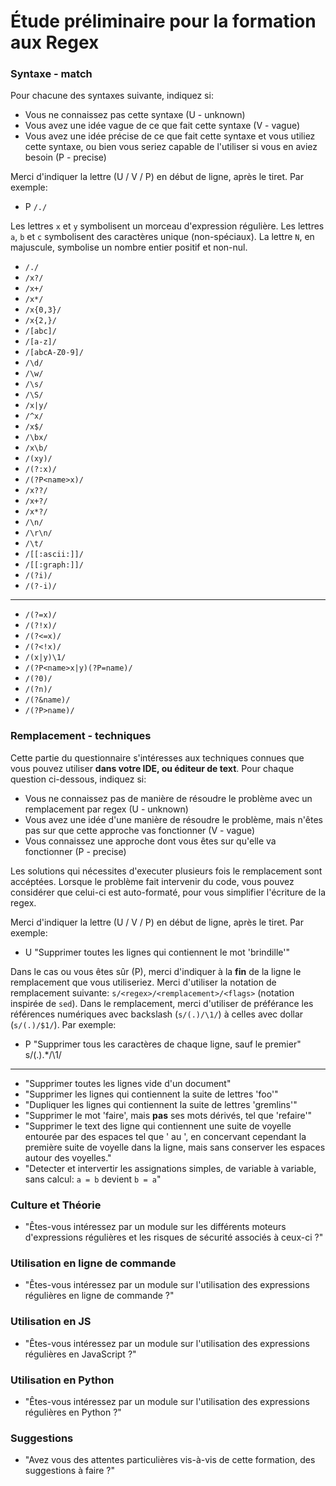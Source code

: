 # Étude préliminaire pour la formation aux Regex

### Syntaxe - match

Pour chacune des syntaxes suivante, indiquez si:

- Vous ne connaissez pas cette syntaxe (U - unknown)
- Vous avez une idée vague de ce que fait cette syntaxe (V - vague)
- Vous avez une idée précise de ce que fait cette syntaxe et vous utiliez cette syntaxe, ou bien vous seriez capable de l'utiliser si vous en aviez besoin (P - precise)

Merci d'indiquer la lettre (U / V / P) en début de ligne, après le tiret. Par exemple:

- P `/./`

Les lettres `x` et `y` symbolisent un morceau d'expression régulière. Les lettres `a`, `b` et `c` symbolisent des caractères unique (non-spéciaux). La lettre `N`, en majuscule, symbolise un nombre entier positif et non-nul.

- `/./`
- `/x?/`
- `/x+/`
- `/x*/`
- `/x{0,3}/`
- `/x{2,}/`
- `/[abc]/`
- `/[a-z]/`
- `/[abcA-Z0-9]/`
- `/\d/`
- `/\w/`
- `/\s/`
- `/\S/`
- `/x|y/`
- `/^x/`
- `/x$/`
- `/\bx/`
- `/x\b/`
- `/(xy)/`
- `/(?:x)/`
- `/(?P<name>x)/`
- `/x??/`
- `/x+?/`
- `/x*?/`
- `/\n/`
- `/\r\n/`
- `/\t/`
- `/[[:ascii:]]/`
- `/[[:graph:]]/`
- `/(?i)/`
- `/(?-i)/`
---
- `/(?=x)/`
- `/(?!x)/`
- `/(?<=x)/`
- `/(?<!x)/` 
- `/(x|y)\1/`
- `/(?P<name>x|y)(?P=name)/`
- `/(?0)/`
- `/(?n)/`
- `/(?&name)/`
- `/(?P>name)/`

### Remplacement - techniques

Cette partie du questionnaire s'intéresses aux techniques connues que vous pouvez utiliser **dans votre IDE, ou éditeur de text**. Pour chaque question ci-dessous, indiquez si:

- Vous ne connaissez pas de manière de résoudre le problème avec un remplacement par regex (U - unknown)
- Vous avez une idée d'une manière de résoudre le problème, mais n'êtes pas sur que cette approche vas fonctionner (V - vague)
- Vous connaissez une approche dont vous êtes sur qu'elle va fonctionner (P - precise)

Les solutions qui nécessites d'executer plusieurs fois le remplacement sont accéptées. Lorsque le problème fait intervenir du code, vous pouvez considérer que celui-ci est auto-formaté, pour vous simplifier l'écriture de la regex.

Merci d'indiquer la lettre (U / V / P) en début de ligne, après le tiret. Par exemple:

- U "Supprimer toutes les lignes qui contiennent le mot 'brindille'"

Dans le cas ou vous êtes sûr (P), merci d'indiquer à la **fin** de la ligne le remplacement que vous utiliseriez. Merci d'utiliser la notation de remplacement suivante: `s/<regex>/<remplacement>/<flags>` (notation inspirée de `sed`). Dans le remplacement, merci d'utiliser de préférance les références numériques avec backslash (`s/(.)/\1/`) à celles avec dollar (`s/(.)/$1/`). Par exemple:

- P "Supprimer tous les caractères de chaque ligne, sauf le premier" s/(.).*/\1/

---

- "Supprimer toutes les lignes vide d'un document"
- "Supprimer les lignes qui contiennent la suite de lettres 'foo'"
- "Dupliquer les lignes qui contiennent la suite de lettres 'gremlins'"
- "Supprimer le mot 'faire', mais **pas** ses mots dérivés, tel que 'refaire'"
- "Supprimer le text des ligne qui contiennent une suite de voyelle entourée par des espaces tel que ' au ', en concervant cependant la première suite de voyelle dans la ligne, mais sans conserver les espaces autour des voyelles."
- "Detecter et intervertir les assignations simples, de variable à variable, sans calcul: `a = b` devient `b = a`"

### Culture et Théorie

- "Êtes-vous intéressez par un module sur les différents moteurs d'expressions régulières et les risques de sécurité associés à ceux-ci ?"

### Utilisation en ligne de commande

- "Êtes-vous intéressez par un module sur l'utilisation des expressions régulières en ligne de commande ?"

### Utilisation en JS

- "Êtes-vous intéressez par un module sur l'utilisation des expressions régulières en JavaScript ?"

### Utilisation en Python

- "Êtes-vous intéressez par un module sur l'utilisation des expressions régulières en Python ?"

### Suggestions

- "Avez vous des attentes particulières vis-à-vis de cette formation, des suggestions à faire ?" 
